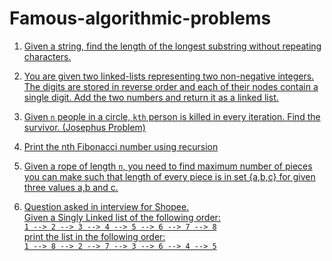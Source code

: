 # Famous-algorithmic-problems

1. [Given a string, find the length of the longest substring without repeating characters.](https://github.com/souvikhaldar/Famous-algorithmic-problems-/blob/master/first.py)

2. [You are given two linked-lists representing two non-negative integers. The digits are stored in reverse order and each of their nodes contain a single digit. Add the two numbers and return it as a linked list.](https://github.com/souvikhaldar/Famous-algorithmic-problems-/blob/master/sumLL.py)  

3. [Given `n` people in a circle, `kth` person is killed in every iteration. Find the survivor. (Josephus Problem)](https://github.com/souvikhaldar/Data-structures-in-Python/blob/master/miscellaneous/recursion/josephus.py)

4. [Print the nth Fibonacci number using recursion](https://github.com/souvikhaldar/Data-structures-in-Python/blob/master/miscellaneous/recursion/fib.py)  
5. [Given a rope of length `n`, you need to find maximum number of pieces you can make such that length of every piece is in set {a,b,c} for given three values a,b and c.](https://github.com/souvikhaldar/Data-structures-in-Python/blob/04e03321d62b1837ecc5970df402c47c4ff14e8e/miscellaneous/recursion/rope.py)  

6. [Question asked in interview for Shopee.  
Given a Singly Linked list of the following order:  
``` 1 --> 2 --> 3 --> 4 --> 5 --> 6 --> 7 --> 8 ```    
print the list in the following order:  
``` 1 --> 8 --> 2 --> 7 --> 3 --> 6 --> 4 --> 5 ```](https://github.com/souvikhaldar/Famous-algorithmic-problems-/blob/master/linkedList.go)